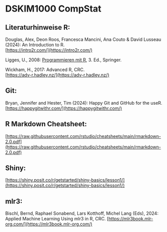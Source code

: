 # DSKIM1000 CompStat

## Literaturhinweise R:

Douglas, Alex, Deon Roos, Francesca Mancini, Ana Couto & David Lusseau (2024): An Introduction to R.</br>
[https://intro2r.com/](https://intro2r.com/)

Ligges, U., 2008: [Programmieren mit R](https://link.springer.com/book/10.1007/978-3-540-79998-6), 3. Ed., Springer.</br>

Wickham, H., 2017: Advanced R, CRC.</br>
[https://adv-r.hadley.nz/](https://adv-r.hadley.nz/)

## Git:

Bryan, Jennifer and Hester, Tim (2024): Happy Git and GitHub for the useR.</br>
[https://happygitwithr.com/](https://happygitwithr.com/)

## R Markdown Cheatsheet:

[https://raw.githubusercontent.com/rstudio/cheatsheets/main/rmarkdown-2.0.pdf](https://raw.githubusercontent.com/rstudio/cheatsheets/main/rmarkdown-2.0.pdf)

## Shiny:
[https://shiny.posit.co/r/getstarted/shiny-basics/lesson1/](https://shiny.posit.co/r/getstarted/shiny-basics/lesson1/)

## mlr3:

Bischl, Bernd,  Raphael Sonabend, Lars Kotthoff, Michel Lang (Eds), 2024: Applied Machine Learning Using mlr3 in R, CRC.
[https://mlr3book.mlr-org.com/](https://mlr3book.mlr-org.com/)
